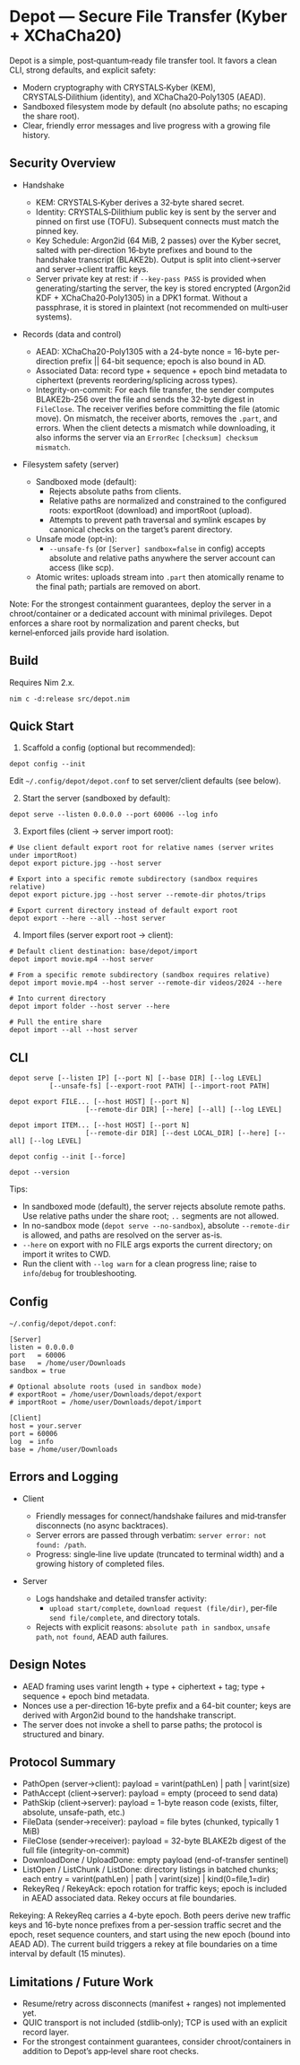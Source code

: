 # Depot — Secure File Transfer (Kyber + XChaCha20)

Depot is a simple, post‑quantum‑ready file transfer tool. It favors a clean CLI, strong defaults, and explicit safety:

- Modern cryptography with CRYSTALS‑Kyber (KEM), CRYSTALS‑Dilithium (identity), and XChaCha20‑Poly1305 (AEAD).
- Sandboxed filesystem mode by default (no absolute paths; no escaping the share root).
- Clear, friendly error messages and live progress with a growing file history.

## Security Overview

- Handshake
  - KEM: CRYSTALS‑Kyber derives a 32‑byte shared secret.
  - Identity: CRYSTALS‑Dilithium public key is sent by the server and pinned on first use (TOFU). Subsequent connects must match the pinned key.
  - Key Schedule: Argon2id (64 MiB, 2 passes) over the Kyber secret, salted with per‑direction 16‑byte prefixes and bound to the handshake transcript (BLAKE2b). Output is split into client→server and server→client traffic keys.
  - Server private key at rest: if `--key-pass PASS` is provided when generating/starting the server, the key is stored encrypted (Argon2id KDF + XChaCha20‑Poly1305) in a DPK1 format. Without a passphrase, it is stored in plaintext (not recommended on multi‑user systems).

- Records (data and control)
  - AEAD: XChaCha20-Poly1305 with a 24-byte nonce = 16-byte per-direction prefix || 64-bit sequence; epoch is also bound in AD.
  - Associated Data: record type + sequence + epoch bind metadata to ciphertext (prevents reordering/splicing across types).
  - Integrity-on-commit: For each file transfer, the sender computes BLAKE2b-256 over the file and sends the 32-byte digest in `FileClose`. The receiver verifies before committing the file (atomic move). On mismatch, the receiver aborts, removes the `.part`, and errors. When the client detects a mismatch while downloading, it also informs the server via an `ErrorRec` `[checksum] checksum mismatch`.

- Filesystem safety (server)
  - Sandboxed mode (default):
    - Rejects absolute paths from clients.
    - Relative paths are normalized and constrained to the configured roots: exportRoot (download) and importRoot (upload).
    - Attempts to prevent path traversal and symlink escapes by canonical checks on the target’s parent directory.
  - Unsafe mode (opt‑in):
    - `--unsafe-fs` (or `[Server] sandbox=false` in config) accepts absolute and relative paths anywhere the server account can access (like scp).
  - Atomic writes: uploads stream into `.part` then atomically rename to the final path; partials are removed on abort.

Note: For the strongest containment guarantees, deploy the server in a chroot/container or a dedicated account with minimal privileges. Depot enforces a share root by normalization and parent checks, but kernel‑enforced jails provide hard isolation.

## Build

Requires Nim 2.x.

```
nim c -d:release src/depot.nim
```

## Quick Start

1) Scaffold a config (optional but recommended):

```
depot config --init
```

Edit `~/.config/depot/depot.conf` to set server/client defaults (see below).

2) Start the server (sandboxed by default):

```
depot serve --listen 0.0.0.0 --port 60006 --log info
```

3) Export files (client → server import root):

```
# Use client default export root for relative names (server writes under importRoot)
depot export picture.jpg --host server

# Export into a specific remote subdirectory (sandbox requires relative)
depot export picture.jpg --host server --remote-dir photos/trips

# Export current directory instead of default export root
depot export --here --all --host server
```

4) Import files (server export root → client):

```
# Default client destination: base/depot/import
depot import movie.mp4 --host server

# From a specific remote subdirectory (sandbox requires relative)
depot import movie.mp4 --host server --remote-dir videos/2024 --here

# Into current directory
depot import folder --host server --here

# Pull the entire share
depot import --all --host server
```

## CLI

```
depot serve [--listen IP] [--port N] [--base DIR] [--log LEVEL]
          [--unsafe-fs] [--export-root PATH] [--import-root PATH]

depot export FILE... [--host HOST] [--port N]
                   [--remote-dir DIR] [--here] [--all] [--log LEVEL]

depot import ITEM... [--host HOST] [--port N]
                   [--remote-dir DIR] [--dest LOCAL_DIR] [--here] [--all] [--log LEVEL]

depot config --init [--force]

depot --version
```

Tips:
- In sandboxed mode (default), the server rejects absolute remote paths. Use relative paths under the share root; `..` segments are not allowed.
- In no-sandbox mode (`depot serve --no-sandbox`), absolute `--remote-dir` is allowed, and paths are resolved on the server as-is.
- `--here` on export with no FILE args exports the current directory; on import it writes to CWD.
- Run the client with `--log warn` for a clean progress line; raise to `info`/`debug` for troubleshooting.

## Config

`~/.config/depot/depot.conf`:

```
[Server]
listen = 0.0.0.0
port   = 60006
base   = /home/user/Downloads
sandbox = true

# Optional absolute roots (used in sandbox mode)
# exportRoot = /home/user/Downloads/depot/export
# importRoot = /home/user/Downloads/depot/import

[Client]
host = your.server
port = 60006
log  = info
base = /home/user/Downloads
```

## Errors and Logging

- Client
  - Friendly messages for connect/handshake failures and mid‑transfer disconnects (no async backtraces).
  - Server errors are passed through verbatim: `server error: not found: /path`.
  - Progress: single‑line live update (truncated to terminal width) and a growing history of completed files.

- Server
  - Logs handshake and detailed transfer activity:
    - `upload start/complete`, `download request (file/dir)`, per‑file `send file/complete`, and directory totals.
  - Rejects with explicit reasons: `absolute path in sandbox`, `unsafe path`, `not found`, AEAD auth failures.

## Design Notes

- AEAD framing uses varint length + type + ciphertext + tag; type + sequence + epoch bind metadata.
- Nonces use a per-direction 16-byte prefix and a 64-bit counter; keys are derived with Argon2id bound to the handshake transcript.
- The server does not invoke a shell to parse paths; the protocol is structured and binary.

## Protocol Summary

- PathOpen (server→client): payload = varint(pathLen) | path | varint(size)
- PathAccept (client→server): payload = empty (proceed to send data)
- PathSkip (client→server): payload = 1-byte reason code (exists, filter, absolute, unsafe-path, etc.)
- FileData (sender→receiver): payload = file bytes (chunked, typically 1 MiB)
- FileClose (sender→receiver): payload = 32-byte BLAKE2b digest of the full file (integrity-on-commit)
- DownloadDone / UploadDone: empty payload (end-of-transfer sentinel)
- ListOpen / ListChunk / ListDone: directory listings in batched chunks; each entry = varint(pathLen) | path | varint(size) | kind(0=file,1=dir)
- RekeyReq / RekeyAck: epoch rotation for traffic keys; epoch is included in AEAD associated data. Rekey occurs at file boundaries.

Rekeying: A RekeyReq carries a 4-byte epoch. Both peers derive new traffic keys and 16-byte nonce prefixes from a per-session traffic secret and the epoch, reset sequence counters, and start using the new epoch (bound into AEAD AD). The current build triggers a rekey at file boundaries on a time interval by default (15 minutes).

## Limitations / Future Work

- Resume/retry across disconnects (manifest + ranges) not implemented yet.
- QUIC transport is not included (stdlib‑only); TCP is used with an explicit record layer.
- For the strongest containment guarantees, consider chroot/containers in addition to Depot’s app‑level share root checks.
